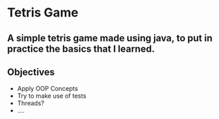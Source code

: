 # Tetris Game

## A simple tetris game made using java, to put in practice the basics that I learned.

## Objectives
* Apply OOP Concepts
* Try to make use of tests
* Threads?
* ....